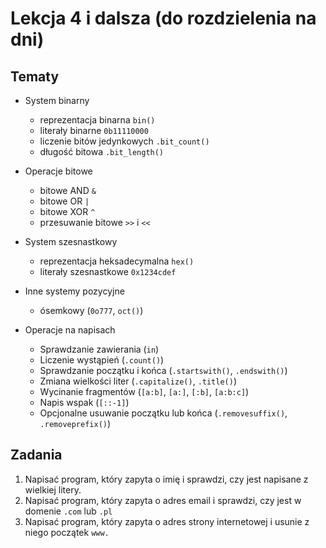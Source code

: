 # Lekcja 4 i dalsza (do rozdzielenia na dni)

## Tematy

- System binarny
  - reprezentacja binarna `bin()`
  - literały binarne `0b11110000`
  - liczenie bitów jedynkowych `.bit_count()`
  - długość bitowa `.bit_length()`
- Operacje bitowe
  - bitowe AND `&`
  - bitowe OR `|`
  - bitowe XOR `^`
  - przesuwanie bitowe `>>` i `<<`
- System szesnastkowy
  - reprezentacja heksadecymalna `hex()`
  - literały szesnastkowe `0x1234cdef`
- Inne systemy pozycyjne
  - ósemkowy (`0o777`, `oct()`)

- Operacje na napisach
  - Sprawdzanie zawierania (`in`)
  - Liczenie wystąpień (`.count()`)
  - Sprawdzanie początku i końca (`.startswith()`, `.endswith()`)
  - Zmiana wielkości liter (`.capitalize()`, `.title()`)
  - Wycinanie fragmentów (`[a:b]`, `[a:]`, `[:b]`, `[a:b:c]`)
  - Napis wspak (`[::-1]`)
  - Opcjonalne usuwanie początku lub końca (`.removesuffix()`, `.removeprefix()`)

## Zadania

1. Napisać program, który zapyta o imię i sprawdzi, czy jest napisane z wielkiej litery.
2. Napisać program, który zapyta o adres email i sprawdzi, czy jest w domenie `.com` lub `.pl`
3. Napisać program, który zapyta o adres strony internetowej i usunie z niego początek `www.`
